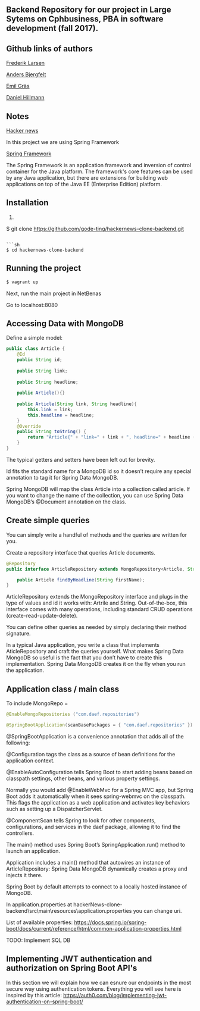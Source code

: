 ## Backend Repository for our project in Large Sytems on Cphbusiness, PBA in software development (fall 2017).

## Github links of authors

[Frederik Larsen](https://github.com/lalelarsen)

[Anders Bjergfelt](https://github.com/andersbjergfelt)

[Emil Gräs](https://github.com/emilgras)

[Daniel Hillmann](https://github.com/hilleer)

## Notes

[Hacker news](https://news.ycombinator.com/)

In this project we are using Spring Framework

[Spring Framework](https://spring.io/)

The Spring Framework is an application framework and inversion of control container for the Java platform. The framework's core features can be used by any Java application,
but there are extensions for building web applications on top of the Java EE (Enterprise Edition) platform.

## Installation

1. ```sh 
$ git clone https://github.com/gode-ting/hackernews-clone-backend.git
```

```sh
$ cd hackernews-clone-backend
```
   
## Running the project

```sh
$ vagrant up
```  

Next, run the main project in NetBenas  

Go to localhost:8080

## Accessing Data with MongoDB

Define a simple model:

```java
public class Article {  
    @Id
    public String id;
    
    public String link;
    
    public String headline; 
    
    public Article(){}
    
    public Article(String link, String headline){
        this.link = link;
        this.headline = headline;
    }
    @Override
    public String toString() {
        return "Article{" + "link=" + link + ", headline=" + headline + '}';
    }  
}

```
The typical getters and setters have been left out for brevity.

Id fits the standard name for a MongoDB id so it doesn’t require any special annotation to tag it for Spring Data MongoDB.

Spring MongoDB will map the class Article into a collection called article. If you want to change the name of the collection, you can use Spring Data MongoDB’s @Document annotation on the class.

## Create simple queries

You can simply write a handful of methods and the queries are written for you.

Create a repository interface that queries Article documents.

```java
@Repository
public interface ArticleRepository extends MongoRepository<Article, String> {

    public Article findByHeadline(String firstName);
}
```
ArticleRepository extends the MongoRepository interface and plugs in the type of values and id it works with: Artrile and String. Out-of-the-box, this interface comes with many operations, including standard CRUD operations (create-read-update-delete).

You can define other queries as needed by simply declaring their method signature.

In a typical Java application, you write a class that implements AticleRepository and craft the queries yourself. What makes Spring Data MongoDB so useful is the fact that you don’t have to create this implementation. Spring Data MongoDB creates it on the fly when you run the application.

## Application class / main class

To include MongoRepo = 
```java
@EnableMongoRepositories ("com.daef.repositories")
```

```java
@SpringBootApplication(scanBasePackages = { "com.daef.repositories" })
```
@SpringBootApplication is a convenience annotation that adds all of the following:

@Configuration tags the class as a source of bean definitions for the application context.

@EnableAutoConfiguration tells Spring Boot to start adding beans based on classpath settings, other beans, and various property settings.

Normally you would add @EnableWebMvc for a Spring MVC app, but Spring Boot adds it automatically when it sees spring-webmvc on the classpath. This flags the application as a web application and activates key behaviors such as setting up a DispatcherServlet.

@ComponentScan tells Spring to look for other components, configurations, and services in the daef package, allowing it to find the controllers.

The main() method uses Spring Boot’s SpringApplication.run() method to launch an application.

Application includes a main() method that autowires an instance of ArticleRepository: Spring Data MongoDB dynamically creates a proxy and injects it there. 

Spring Boot by default attempts to connect to a locally hosted instance of MongoDB.

In application.properties at hackerNews-clone-backend\src\main\resources\application.properties you can change uri.

List of available properties: 
https://docs.spring.io/spring-boot/docs/current/reference/html/common-application-properties.html


TODO: Implement SQL DB

## Implementing JWT authentication and authorization on Spring Boot API's

In this section we will explain how we can esnure our endpoints in the most secure way using authentication tokens. Everything you will see here is inspired by this article: https://auth0.com/blog/implementing-jwt-authentication-on-spring-boot/



